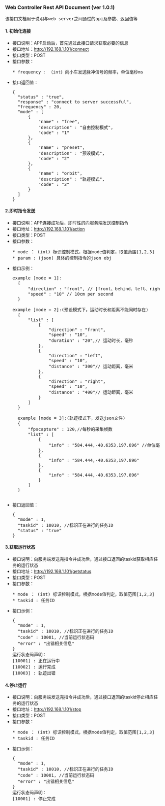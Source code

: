 ### Web Controller Rest API Document (ver 1.0.1) ###
<pre>该接口文档用于说明与web server之间通过的api及参数、返回值等</pre>
#### 1. 初始化连接
* 接口说明：APP启动后，首先通过此接口请求获取必要的信息
* 接口地址：http://192.168.1.101/connect
* 接口类型：POST
* 接口参数：
  <pre>
  * frequency : （int）向小车发送脉冲信号的频率，单位毫秒ms
  </pre>
* 接口返回值：
  <pre>
  {
    "status" : "true",
    "response" : "connect to server successful",
    "frequency" : 20,
    "mode" : [
        { 
            "name" : "free",
            "description" : "自由控制模式",
            "code" : "1"
        },
        {
            "name" : "preset",
            "description" : "预设模式",
            "code" : "2"
        },
        {
            "name" : "orbit",
            "description" : "轨迹模式",
            "code" : "3"
        }
    ]
  }
  </pre>

#### 2.即时指令发送
* 接口说明：APP连接成功后，即时性的向服务端发送控制指令
* 接口地址：http://192.168.1.101/action
* 接口类型：POST
* 接口参数：
  <pre>
  * mode ： (int) 标识控制模式，根据mode值判定，取值范围[1,2,3]
  * param : (json) 具体的控制指令的json obj
  </pre>
* 接口示例：
  <pre>
  example [mode = 1]:
    {
        "direction" : "front", // [front、behind、left、right、up、down] = [前、后、左、右、上、下]
        "speed" : "10" // 10cm per second
    }
    
  example [mode = 2]:(预设模式下，运动时长和距离不能同时存在)
    {
        "list" : [
            {
                "direction" : "front",
                "speed" : "10",
                "duration" : "20",// 运动时长，毫秒
            },
            {
                "direction" : "left",
                "speed" : "10",
                "distance" : "300"// 运动距离，毫米
            },
            {
                "direction" : "right",
                "speed" : "10",
                "distance" : "400"// 运动距离，毫米
            }
        ]
    }
    
    example [mode = 3]:(轨迹模式下，发送json文件)
    {
        "fpscapture" : 120,//每秒的采集帧数
        "list" : [
            {
                "info" : "584.444,-40.6353,197.896" //单位毫米
            },
            {
                "info" : "584.444,-40.6353,197.896"
            },
            {
                "info" : "584.444,-40.6353,197.896"
            }
        ]
    }
    </pre>
* 接口返回值：
  <pre>
  {
    "mode" : 1,
    "taskid" : 10010, //标识正在进行的任务ID
    "status" : "true"
  }
  </pre>
  
#### 3.获取运行状态
* 接口说明：向服务端发送完指令并成功后，通过接口返回的taskid获取相应任务的运行状态
* 接口地址：http://192.168.1.101/getstatus
* 接口类型：POST
* 接口参数：
  <pre>
  * mode ： (int) 标识控制模式，根据mode值判定，取值范围[1,2,3]
  * taskid : 任务ID
  </pre>
* 接口示例：
  <pre>
  {
    "mode" : 1,
    "taskid" : 10010, //标识正在进行的任务ID
    "code" : 10001, //当前运行状态码
    "error" : "出错相关信息"
  }
  运行状态码声明：
  [10001] : 正在运行中
  [10002] : 运行完成
  [10003] : 轨迹出错
  </pre>
  
#### 4.停止运行
* 接口说明：向服务端发送完指令并成功后，通过接口返回的taskid停止相应任务的运行状态
* 接口地址：http://192.168.1.101/stop
* 接口类型：POST
* 接口参数：
  <pre>
  * mode ： (int) 标识控制模式，根据mode值判定，取值范围[1,2,3]
  * taskid : 任务ID
  </pre>
* 接口示例：
  <pre>
  {
    "mode" : 1,
    "taskid" : 10010, //标识正在进行的任务ID
    "code" : 10001, //当前运行状态码
    "error" : "出错相关信息"
  }
  运行状态码声明：
  [10001] : 停止完成
  </pre>